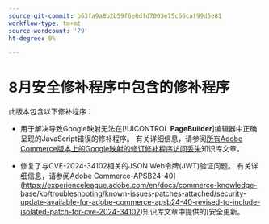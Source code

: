 ```yaml
---
source-git-commit: b63fa9a8b2b59f6e8dfd7003e75c66caf99d5e81
workflow-type: tm+mt
source-wordcount: '79'
ht-degree: 0%

---
```

# 8月安全修补程序中包含的修补程序

此版本包含以下修补程序：

* 用于解决导致Google映射无法在&#x200B;[!UICONTROL **PageBuilder**]&#x200B;编辑器中正确呈现的JavaScript错误的修补程序。 有关详细信息，请参阅[所有Adobe Commerce版本上的Google映射的修订修补程序访问丢失](https://experienceleague.adobe.com/en/docs/commerce-knowledge-base/kb/troubleshooting/site-down-or-unresponsive/revised-patches-for-google-maps-access-loss-on-all-adobe-commerce-versions)知识库文章。

<!--
ACP2E-3156
ACP2E-3157
ACP2E-3158
ACP2E-3159
-->

* 修复了与CVE-2024-34102相关的JSON Web令牌(JWT)验证问题。 有关详细信息，请参阅Adobe Commerce-APSB24-40](https://experienceleague.adobe.com/en/docs/commerce-knowledge-base/kb/troubleshooting/known-issues-patches-attached/security-update-available-for-adobe-commerce-apsb24-40-revised-to-include-isolated-patch-for-cve-2024-34102)知识库文章中提供的[安全更新。

<!--
AC-12486
AC-12487
AC-12488
AC-12489
--->
